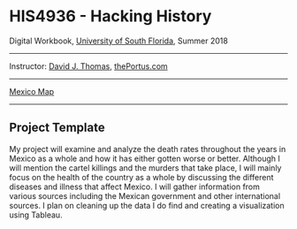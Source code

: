 # HIS4936 - Hacking History
Digital Workbook, [University of South Florida](http://www.usf.edu/), Summer 2018

---

Instructor: [David J. Thomas](mailto::davidjthomas@usf.edu), [thePortus.com](http://thePortus.com/)

---



[Mexico Map](!imgs/PoliticalMapofMexico.gif)


---

## Project Template

My project will examine and analyze the death rates throughout the years in Mexico as a whole and how it has either gotten worse or better. Although I will mention the cartel killings and the murders that take place, I will mainly focus on the health of the country as a whole by discussing the different diseases and illness that affect Mexico. I will gather information from various sources including the Mexican government and other international sources. I plan on cleaning up the data I do find and creating a visualization using Tableau.

